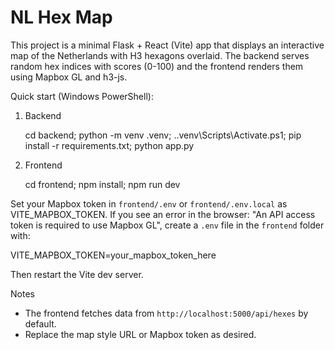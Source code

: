 # NL Hex Map

This project is a minimal Flask + React (Vite) app that displays an interactive map of the Netherlands with H3 hexagons overlaid. The backend serves random hex indices with scores (0-100) and the frontend renders them using Mapbox GL and h3-js.

Quick start (Windows PowerShell):

1. Backend

   cd backend;
   python -m venv .venv; .\.venv\Scripts\Activate.ps1; pip install -r requirements.txt; python app.py

2. Frontend

   cd frontend;
   npm install; npm run dev

Set your Mapbox token in `frontend/.env` or `frontend/.env.local` as VITE_MAPBOX_TOKEN.
If you see an error in the browser: "An API access token is required to use Mapbox GL", create a `.env` file in the `frontend` folder with:

VITE_MAPBOX_TOKEN=your_mapbox_token_here

Then restart the Vite dev server.

Notes

- The frontend fetches data from `http://localhost:5000/api/hexes` by default.
- Replace the map style URL or Mapbox token as desired.
